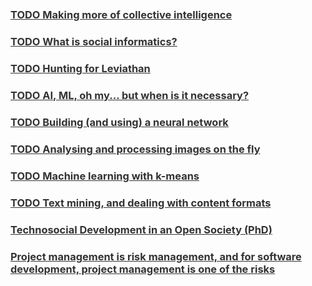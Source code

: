 
<style>
  body {
    background-image:url(/static/leviathan_smaller_lighter.jpg);
    background-size:100%;
    background-repeat:no-repeat;
    background-attachment:fixed;
  }
  a.journal {
    color:#333;
  }
</style>

<div class="hidden-sm" style="margin-top:10%;"></div>

<READER>

### <a class="journal" href="/journal/making-more-of-collective-intelligence">TODO Making more of collective intelligence</a>

### <a class="journal" href="/journal/social-informatics-intro">TODO What is social informatics?</a>

### <a class="journal" href="/journal/leviathan-hunting-social-computing">TODO Hunting for Leviathan</a>

### <a class="journal" href="/journal/artificial-intelligence-machine-learning-neural-network-when-to-use">TODO AI, ML, oh my... but when is it necessary?</a>

### <a class="journal" href="/journal/building-using-neural-network">TODO Building (and using) a neural network</a>

### <a class="journal" href="/journal/analysing-processing-images">TODO Analysing and processing images on the fly</a>

### <a class="journal" href="/journal/machine-learning-with-k-means">TODO Machine learning with k-means</a>

### <a class="journal" href="/journal/text-mining-content-formats">TODO Text mining, and dealing with content formats</a>

### <a class="journal" href="/phd">Technosocial Development in an Open Society (PhD)</a>

### <a class="journal" href="/journal/software-failures">Project management is risk management, and for software development, project management is one of the risks</a>

